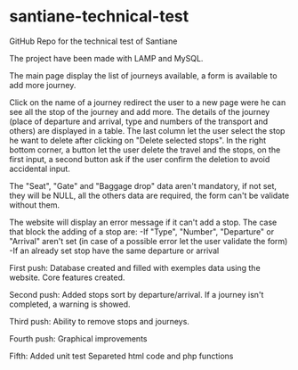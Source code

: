 # santiane-technical-test
GitHub Repo for the technical test of Santiane

The project have been made with LAMP and MySQL.

The main page display the list of journeys available, a form is available to add more journey.

Click on the name of a journey redirect the user to a new page were he can see all the stop of the journey and add more.
The details of the journey (place of departure and arrival, type and numbers of the transport and others) are displayed in a table.
The last column let the user select the stop he want to delete after clicking on "Delete selected stops".
In the right bottom corner, a button let the user delete the travel and the stops, on the first input, a second button ask if the user confirm the deletion to avoid accidental input.

The "Seat", "Gate" and "Baggage drop" data aren't mandatory, if not set, they will be NULL, all the others data are required, the form can't be validate without them.

The website will display an error message if it can't add a stop.
The case that block the adding of a stop are:
    -If "Type", "Number", "Departure" or "Arrival" aren't set (in case of a possible error let the user validate the form)
    -If an already set stop have the same departure or arrival

First push:
    Database created and filled with exemples data using the website.
    Core features created.

Second push:
    Added stops sort by departure/arrival.
    If a journey isn't completed, a warning is showed.

Third push:
    Ability to remove stops and journeys.

Fourth push:
    Graphical improvements

Fifth:
    Added unit test
    Separeted html code and php functions
